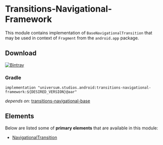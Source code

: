 Transitions-Navigational-Framework
===============

This module contains implementation of `BaseNavigationalTransition` that may be used in context
of `Fragment` from the `android.app` package.

## Download ##
[![Bintray](https://api.bintray.com/packages/universum-studios/android/universum.studios.android%3Atransitions/images/download.svg)](https://bintray.com/universum-studios/android/universum.studios.android%3Atransitions/_latestVersion)

### Gradle ###

    implementation "universum.studios.android:transitions-navigational-framework:${DESIRED_VERSION}@aar"

_depends on:_
[transitions-navigational-base](https://github.com/universum-studios/android_transitions/tree/master/library-navigational-base)

## Elements ##

Below are listed some of **primary elements** that are available in this module:

- [NavigationalTransition](https://github.com/universum-studios/android_transitions/blob/master/library-navigational-framework/src/main/java/universum/studios/android/transition/NavigationalTransition.java)
